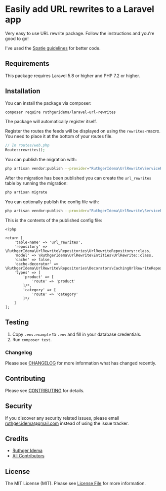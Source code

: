 # Easily add URL rewrites to a Laravel app

Very easy to use URL rewrite package. Follow the instructions and you're good to go!
  
I've used the [Spatie guidelines](https://guidelines.spatie.be/code-style/laravel-php) for better code.

## Requirements

This package requires Laravel 5.8 or higher and PHP 7.2 or higher. 


## Installation

You can install the package via composer:

``` bash
composer require ruthgeridema/laravel-url-rewrites
```

The package will automatically register itself.

Register the routes the feeds will be displayed on using the `rewrites`-macro.  
You need to place it at the bottom of your routes file.

```php
// In routes/web.php
Route::rewrites();
```

You can publish the migration with:

```bash
php artisan vendor:publish --provider="RuthgerIdema\UrlRewrite\ServiceProvider" --tag="migrations"
```

After the migration has been published you can create the `url_rewrites` table by running the migration:

```bash
php artisan migrate
```

You can optionally publish the config file with:

```bash
php artisan vendor:publish --provider="RuthgerIdema\UrlRewrite\ServiceProvider" --tag="config"
```

This is the contents of the published config file:

```
<?php

return [
    'table-name' => 'url_rewrites',
    'repository' => \RuthgerIdema\UrlRewrite\Repositories\UrlRewriteRepository::class,
    'model' => \RuthgerIdema\UrlRewrite\Entities\UrlRewrite::class,
    'cache' => false,
    'cache-decorator' => \RuthgerIdema\UrlRewrite\Repositories\Decorators\CachingUrlRewriteRepository::class,
    'types' => [
        'product' => [
            'route' => 'product'
        ]/*,
        'category' => [
            'route' => 'category'
        ]*/
    ]
];
```

## Testing

1. Copy `.env.example` to `.env` and fill in your database credentials.
2. Run `composer test`.

### Changelog

Please see [CHANGELOG](CHANGELOG.md) for more information what has changed recently.

## Contributing

Please see [CONTRIBUTING](CONTRIBUTING.md) for details.

## Security

If you discover any security related issues, please email ruthger.idema@gmail.com instead of using the issue tracker.


## Credits

- [Ruthger Idema](https://github.com/ruthgeridema)
- [All Contributors](../../contributors)

## License

The MIT License (MIT). Please see [License File](LICENSE.md) for more information.


